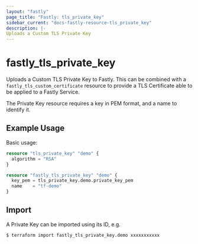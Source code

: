 ```yaml
---
layout: "fastly"
page_title: "Fastly: tls_private_key"
sidebar_current: "docs-fastly-resource-tls_private_key"
description: |-
Uploads a Custom TLS Private Key
---
```


# fastly_tls_private_key

Uploads a Custom TLS Private Key to Fastly. This can be combined with a `fastly_tls_custom_certificate` resource to provide a TLS Certificate able to be applied to a Fastly Service.

The Private Key resource requires a key in PEM format, and a name to identify it.

## Example Usage

Basic usage:

```terraform
resource "tls_private_key" "demo" {
  algorithm = "RSA"
}

resource "fastly_tls_private_key" "demo" {
  key_pem = tls_private_key.demo.private_key_pem
  name    = "tf-demo"
}
```

## Import

A Private Key can be imported using its ID, e.g.

```sh
$ terraform import fastly_tls_private_key.demo xxxxxxxxxxx
```
